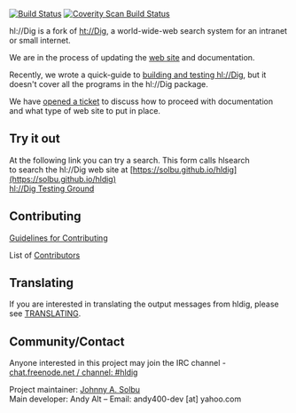 [![Build Status](https://travis-ci.org/solbu/hldig.svg?branch=master)](https://travis-ci.org/solbu/hldig)
[![Coverity Scan Build Status](https://scan.coverity.com/projects/16612/badge.svg)](https://scan.coverity.com/projects/hldig)

hl://Dig is a fork of [ht://Dig](https://sourceforge.net/projects/htdig/),
a world-wide-web search system for an intranet or small internet.

We are in the process of updating the
[web site](https://solbu.github.io/hldig/)
and documentation.

Recently, we wrote a quick-guide to [building and testing hl://Dig](TESTING.md),
but it doesn't cover all the programs in the hl://Dig package.

We have [opened a ticket](https://github.com/solbu/hldig/issues/50)
to discuss how to proceed with documentation and what type of web site to put
in place.

## Try it out
At the following link you can try a search. This form calls hlsearch<br />
to search the hl://Dig web site at [https://solbu.github.io/hldig](https://solbu.github.io/hldig)<br />
[hl://Dig Testing Ground](http://htdig.dreamhosters.com/)

## Contributing
[Guidelines for Contributing](https://github.com/solbu/hldig/blob/master/CONTRIBUTING.md)

List of [Contributors](https://github.com/solbu/hldig/graphs/contributors)

## Translating
If you are interested in translating the output messages from hldig, please see
[TRANSLATING](https://github.com/solbu/hldig/blob/master/TRANSLATING.md).

## Community/Contact

Anyone interested in this project may join the IRC channel -
[chat.freenode.net / channel: #hldig](ircs://irc.freenode.net/hldig)

Project maintainer: [Johnny A. Solbu](https://www.solbu.net/)<br>
Main developer: Andy Alt –
Email: andy400-dev [at] yahoo.com
